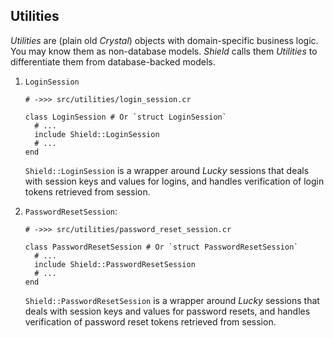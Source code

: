 ## Utilities

*Utilities* are (plain old *Crystal*) objects with domain-specific business logic. You may know them as non-database models. *Shield* calls them *Utilities* to differentiate them from database-backed models.

1. `LoginSession`

   ```crystal
   # ->>> src/utilities/login_session.cr

   class LoginSession # Or `struct LoginSession`
     # ...
     include Shield::LoginSession
     # ...
   end
   ```

   `Shield::LoginSession` is a wrapper around *Lucky* sessions that deals with session keys and values for logins, and handles verification of login tokens retrieved from session.

1. `PasswordResetSession`:

   ```crystal
   # ->>> src/utilities/password_reset_session.cr

   class PasswordResetSession # Or `struct PasswordResetSession`
     # ...
     include Shield::PasswordResetSession
     # ...
   end
   ```

   `Shield::PasswordResetSession` is a wrapper around *Lucky* sessions that deals with session keys and values for password resets, and handles verification of password reset tokens retrieved from session.
